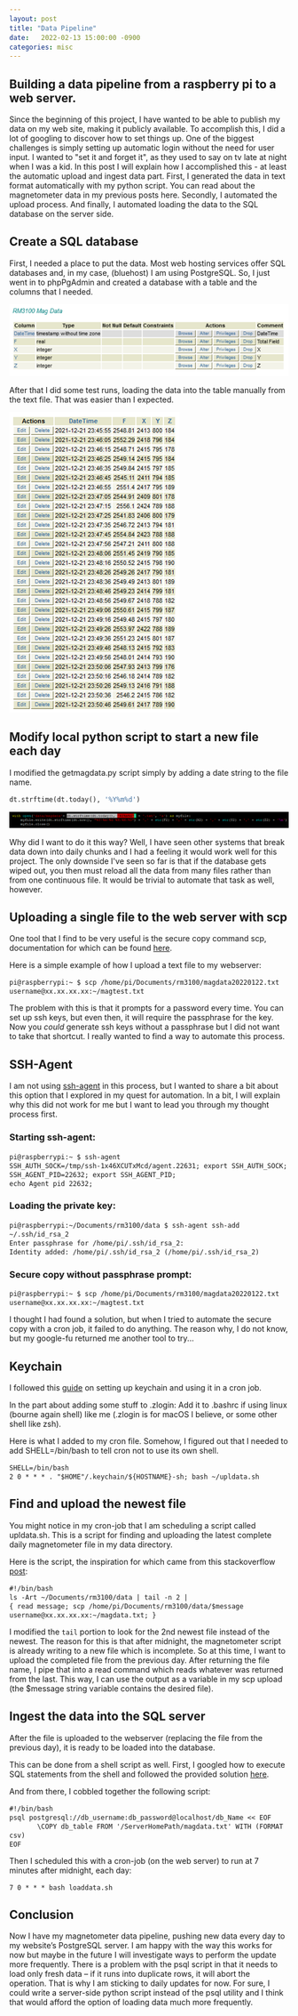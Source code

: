 ```yaml
---
layout: post
title: "Data Pipeline" 
date:   2022-02-13 15:00:00 -0900
categories: misc
---
```


## Building a data pipeline from a raspberry pi to a web server.

Since the beginning of this project, I have wanted to be able to publish my data on my web site, making it publicly available. To accomplish this, I did a lot of googling to discover how to set things up. One of the biggest challenges is simply setting up automatic login without the need for user input. I wanted to "set it and forget it", as they used to say on tv late at night when I was a kid. In this post I will explain how I accomplished this - at least the automatic upload and ingest data part. First, I generated the data in text format automatically with my python script. You can read about the magnetometer data in my previous posts here. Secondly, I automated the upload process. And finally, I automated loading the data to the SQL database on the server side. 
 
## Create a SQL database

First, I needed a place to put the data. Most web hosting services offer SQL databases and, in my case, (bluehost) I am using PostgreSQL. So, I just went in to phpPgAdmin and created a database with a table and the columns that I needed.

![Create Table](/assets/20220213/PostgreSQLTable.png)

After that I did some test runs, loading the data into the table manually from the text file. That was easier than I expected.

![DB Table](/assets/20220213/PostgreSQLTable2.png)

## Modify local python script to start a new file each day

I modified the getmagdata.py script simply by adding a date string to the file name.
 
```python
dt.strftime(dt.today(), '%Y%m%d')
```

![Python Script](/assets/20220213/scriptsnapshot.png)

Why did I want to do it this way? Well, I have seen other systems that break data down into daily chunks and I had a feeling it would work well for this project. The only downside I've seen so far is that if the database gets wiped out, you then must reload all the data from many files rather than from one continuous file. It would be trivial to automate that task as well, however.
 
## Uploading a single file to the web server with scp
One tool that I find to be very useful is the secure copy command scp, documentation for which can be found [here](https://manpages.ubuntu.com/manpages/bionic/en/man1/scp.1.html).
 
Here is a simple example of how I upload a text file to my webserver:

``` 
pi@raspberrypi:~ $ scp /home/pi/Documents/rm3100/magdata20220122.txt 
username@xx.xx.xx.xx:~/magtest.txt
```
 
The problem with this is that it prompts for a password every time. You can set up ssh keys, but even then, it will require the passphrase for the key. Now you *could* generate ssh keys without a passphrase but I did not want to take that shortcut. I really wanted to find a way to automate this process. 
 
## SSH-Agent
I am not using [ssh-agent](https://manpages.ubuntu.com/manpages/bionic/en/man1/ssh-agent.1.html) in this process, but I wanted to share a bit about this option that I explored in my quest for automation. In a bit, I will explain why this did not work for me but I want to lead you through my thought process first.
 
### Starting ssh-agent:
```
pi@raspberrypi:~ $ ssh-agent
SSH_AUTH_SOCK=/tmp/ssh-1x46XCUTxMcd/agent.22631; export SSH_AUTH_SOCK;
SSH_AGENT_PID=22632; export SSH_AGENT_PID;
echo Agent pid 22632;
``` 
### Loading the private key:
```
pi@raspberrypi:~/Documents/rm3100/data $ ssh-agent ssh-add ~/.ssh/id_rsa_2
Enter passphrase for /home/pi/.ssh/id_rsa_2:
Identity added: /home/pi/.ssh/id_rsa_2 (/home/pi/.ssh/id_rsa_2)
``` 
### Secure copy without passphrase prompt:
```
pi@raspberrypi:~ $ scp /home/pi/Documents/rm3100/magdata20220122.txt 
username@xx.xx.xx.xx:~/magtest.txt
```

I thought I had found a solution, but when I tried to automate the secure copy with a cron job, it failed to do anything. The reason why, I do not know, but my google-fu returned me another tool to try...


## Keychain
I followed this [guide](https://gist.github.com/Justintime50/297d0d36da40834b037a65998d2149ca) on setting up keychain and using it in a cron job.  
 
In the part about adding some stuff to .zlogin:
Add it to .bashrc if using linux (bourne again shell) like me (.zlogin is for macOS I believe, or some other shell like zsh).
 
Here is what I added to my cron file. Somehow, I figured out that I needed to add SHELL=/bin/bash to tell cron not to use its own shell.
``` 
SHELL=/bin/bash
2 0 * * * . "$HOME"/.keychain/${HOSTNAME}-sh; bash ~/upldata.sh
``` 
 
## Find and upload the newest file

You might notice in my cron-job that I am scheduling a script called upldata.sh. This is a script for finding and uploading the latest complete daily magnetometer file in my data directory. 
 
Here is the script, the inspiration for which came from this stackoverflow [post](https://stackoverflow.com/questions/1015678/get-most-recent-file-in-a-directory-on-linux):
``` 
#!/bin/bash
ls -Art ~/Documents/rm3100/data | tail -n 2 | 
{ read message; scp /home/pi/Documents/rm3100/data/$message 
username@xx.xx.xx.xx:~/magdata.txt; }
``` 
 
I modified the `tail` portion to look for the 2nd newest file instead of the newest. The reason for this is that after midnight, the magnetometer script is already writing to a new file which is incomplete. So at this time, I want to upload the completed file from the previous day. After returning the file name, I pipe that into a read command which reads whatever was returned from the last. This way, I can use the output as a variable in my scp upload (the $message string variable contains the desired file).
 
## Ingest the data into the SQL server
After the file is uploaded to the webserver (replacing the file from the previous day), it is ready to be loaded into the database. 
 
This can be done from a shell script as well. First, I googled how to execute SQL statements from the shell and followed the provided solution [here](https://stackoverflow.com/questions/18223665/postgresql-query-from-bash-script-as-database-user-postgres).
 
And from there, I cobbled together the following script:
``` 
#!/bin/bash
psql postgresql://db_username:db_password@localhost/db_Name << EOF
       \COPY db_table FROM '/ServerHomePath/magdata.txt' WITH (FORMAT csv)
EOF
```

Then I scheduled this with a cron-job (on the web server) to run at 7 minutes after midnight, each day:
``` 
7 0 * * * bash loaddata.sh
``` 

## Conclusion

Now I have my magnetometer data pipeline, pushing new data every day to my website’s PostgreSQL server. I am happy with the way this works for now but maybe in the future I will investigate ways to perform the update more frequently. There is a problem with the psql script in that it needs to load only fresh data – if it runs into duplicate rows, it will abort the operation. That is why I am sticking to daily updates for now. For sure, I could write a server-side python script instead of the psql utility and I think that would afford the option of loading data much more frequently.
 



